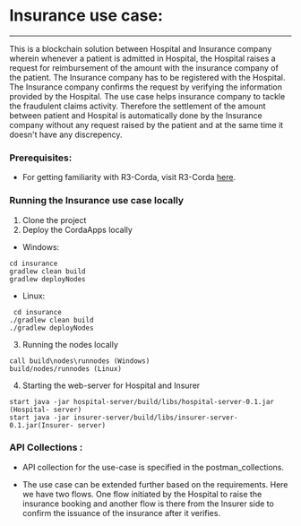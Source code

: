 # Insurance use case:
--------------
This is a blockchain solution between Hospital and Insurance company wherein whenever a patient is admitted in Hospital, the Hospital raises a request for reimbursement of the amount with the insurance company of the patient. The Insurance company has to be registered with the Hospital. The Insurance company confirms the request by verifying the information provided by the Hospital. The use case helps insurance company to tackle the fraudulent claims activity. Therefore the settlement of the amount between patient and Hospital is automatically done by the Insurance company without any request raised by the patient and at the same time it doesn't have any discrepency.

### Prerequisites:
* For getting familiarity with R3-Corda, visit R3-Corda [here](https://docs.corda.net/).
### Running the Insurance use case locally

1. Clone the project
2. Deploy the CordaApps locally
  * Windows:
```
cd insurance
gradlew clean build
gradlew deployNodes
```
 * Linux:
```
 cd insurance
./gradlew clean build
./gradlew deployNodes
```
3. Running the nodes locally
```
call build\nodes\runnodes (Windows)
build/nodes/runnodes (Linux)
```
4. Starting the web-server for Hospital and Insurer
```
start java -jar hospital-server/build/libs/hospital-server-0.1.jar (Hospital- server)
start java -jar insurer-server/build/libs/insurer-server-0.1.jar(Insurer- server)
```
### API Collections :

* API collection for the use-case is specified in the postman_collections.

* The use case can be extended further based on the requirements. Here we have two flows. One flow initiated by the Hospital to raise the insurance booking and another flow is there from the Insurer side to confirm the issuance of the insurance after it verifies.

